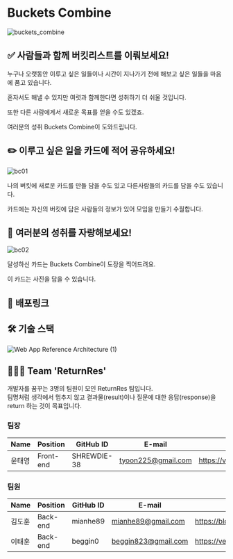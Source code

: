 # Buckets Combine
![buckets_combine](https://user-images.githubusercontent.com/93623572/174527985-d2498ce2-db94-425a-a277-d97539318537.jpg)

## ✅ 사람들과 함께 버킷리스트를 이뤄보세요!

누구나 오랫동안 이루고 싶은 일들이나 시간이 지나가기 전에 해보고 싶은 일들을 마음에 품고 있습니다.<br>

혼자서도 해낼 수 있지만 여럿과 함께한다면 성취하기 더 쉬울 것입니다.<br>

또한 다른 사람에게서 새로운 목표를 얻을 수도 있겠죠.<br>

여러분의 성취 Buckets Combine이 도와드립니다.<br>

## ✏️ 이루고 싶은 일을 카드에 적어 공유하세요!
![bc01](https://user-images.githubusercontent.com/93623572/174530845-b26f3a0b-25e2-4882-bbf1-436079ac7956.png)

나의 버킷에 새로운 카드를 만들 담을 수도 있고 다른사람들의 카드를 담을 수도 있습니다.

카드에는 자신의 버킷에 담은 사람들의 정보가 있어 모임을 만들기 수월합니다.

## 🌠 여러분의 성취를 자랑해보세요!
![bc02](https://user-images.githubusercontent.com/93623572/174530887-7dc1b1a1-f247-4985-8890-aefa564bdf8a.png)


달성하신 카드는 Buckets Combine이 도장을 찍어드려요.

이 카드는 사진을 담을 수 있습니다.

## 📎 배포링크

## 🛠 기술 스택
![Web App Reference Architecture (1)](https://user-images.githubusercontent.com/93623572/174642796-19ae23a0-0144-4125-992c-e50294373328.png)

## 👨‍👦‍👦 Team 'ReturnRes'
개발자를 꿈꾸는 3명의 팀원이 모인 ReturnRes 팀입니다.<br>
팀명처럼 생각에서 멈추지 않고 결과물(result)이나 질문에 대한 응답(response)을 return 하는 것이 목표입니다.

### 팀장
|Name|Position|GitHub ID|E-mail|Blog|
|------|---|---|---|---|
|윤태영|Front-end|SHREWDIE-38|tyoon225@gmail.com|https://velog.io/@tyoon225|

### 팀원
|Name|Position|GitHub ID|E-mail|Blog|
|------|---|---|---|---|
|김도훈|Back-end|mianhe89|mianhe89@gmail.com|https://blog.naver.com/mianhe89|
|이태훈|Back-end|beggin0|beggin823@gmail.com|https://velog.io/@ostar|
